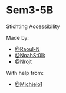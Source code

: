 # Sem3-5B
Stichting Accessibility

Made by:
- [@Raoul-N](https://github.com/Raoul-N)
- [@NoahSt0lk](https://github.com/NoahSt0lk)
- [@Nrojt](https://github.com/Nrojt)

With help from:
- [@Michielo1](https://github.com/Michielo1)

